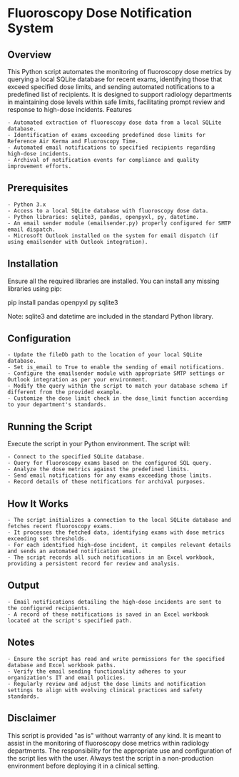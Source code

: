 # Fluoroscopy Dose Notification System

## Overview

This Python script automates the monitoring of fluoroscopy dose metrics by querying a local SQLite database for recent exams, identifying those that exceed specified dose limits, and sending automated notifications to a predefined list of recipients. It is designed to support radiology departments in maintaining dose levels within safe limits, facilitating prompt review and response to high-dose incidents.
Features

    - Automated extraction of fluoroscopy dose data from a local SQLite database.
    - Identification of exams exceeding predefined dose limits for Reference Air Kerma and Fluoroscopy Time.
    - Automated email notifications to specified recipients regarding high-dose incidents.
    - Archival of notification events for compliance and quality improvement efforts.

## Prerequisites

    - Python 3.x
    - Access to a local SQLite database with fluoroscopy dose data.
    - Python libraries: sqlite3, pandas, openpyxl, py, datetime.
    - An email sender module (emailsender.py) properly configured for SMTP email dispatch.
    - Microsoft Outlook installed on the system for email dispatch (if using emailsender with Outlook integration).

## Installation

Ensure all the required libraries are installed. You can install any missing libraries using pip:

pip install pandas openpyxl py sqlite3

Note: sqlite3 and datetime are included in the standard Python library.

## Configuration


    - Update the fileDb path to the location of your local SQLite database.
    - Set is_email to True to enable the sending of email notifications.
    - Configure the emailsender module with appropriate SMTP settings or Outlook integration as per your environment.
    - Modify the query within the script to match your database schema if different from the provided example.
    - Customize the dose limit check in the dose_limit function according to your department's standards.


## Running the Script

Execute the script in your Python environment. The script will:

    - Connect to the specified SQLite database.
    - Query for fluoroscopy exams based on the configured SQL query.
    - Analyze the dose metrics against the predefined limits.
    - Send email notifications for any exams exceeding those limits.
    - Record details of these notifications for archival purposes.

## How It Works


    - The script initializes a connection to the local SQLite database and fetches recent fluoroscopy exams.
    - It processes the fetched data, identifying exams with dose metrics exceeding set thresholds.
    - For each identified high-dose incident, it compiles relevant details and sends an automated notification email.
    - The script records all such notifications in an Excel workbook, providing a persistent record for review and analysis.


## Output

    - Email notifications detailing the high-dose incidents are sent to the configured recipients.
    - A record of these notifications is saved in an Excel workbook located at the script's specified path.

## Notes


    - Ensure the script has read and write permissions for the specified database and Excel workbook paths.
    - Verify the email sending functionality adheres to your organization's IT and email policies.
    - Regularly review and adjust the dose limits and notification settings to align with evolving clinical practices and safety standards.


## Disclaimer

This script is provided "as is" without warranty of any kind. It is meant to assist in the monitoring of fluoroscopy dose metrics within radiology departments. The responsibility for the appropriate use and configuration of the script lies with the user. Always test the script in a non-production environment before deploying it in a clinical setting.
